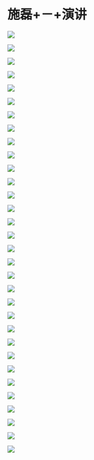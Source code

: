 # 施磊+－+演讲

![](images\093817464hAFfxF\201905130938_4.png)

![](images\093817464hAFfxF\201905130938_5.png)

![](images\093817464hAFfxF\201905130938_6.png)

![](images\093817464hAFfxF\201905130938_7.png)

![](images\093817464hAFfxF\201905130938_8.png)

![](images\093817464hAFfxF\201905130938_9.png)

![](images\093817464hAFfxF\201905130938_10.png)

![](images\093817464hAFfxF\201905130938_11.png)

![](images\093817464hAFfxF\201905130938_12.png)

![](images\093817464hAFfxF\201905130938_13.png)

![](images\093817464hAFfxF\201905130938_14.png)

![](images\093817464hAFfxF\201905130938_15.png)

![](images\093817464hAFfxF\201905130938_16.png)

![](images\093817464hAFfxF\201905130938_17.png)

![](images\093817464hAFfxF\201905130938_18.png)

![](images\093817464hAFfxF\201905130938_19.png)

![](images\093817464hAFfxF\201905130938_20.png)

![](images\093817464hAFfxF\201905130938_21.png)

![](images\093817464hAFfxF\201905130938_22.png)

![](images\093817464hAFfxF\201905130938_23.png)

![](images\093817464hAFfxF\201905130938_24.png)

![](images\093817464hAFfxF\201905130938_25.png)

![](images\093817464hAFfxF\201905130938_26.png)

![](images\093817464hAFfxF\201905130938_27.png)

![](images\093817464hAFfxF\201905130938_28.png)

![](images\093817464hAFfxF\201905130938_29.png)

![](images\093817464hAFfxF\201905130938_30.png)

![](images\093817464hAFfxF\201905130938_31.png)

![](images\093817464hAFfxF\201905130938_32.png)

![](images\093817464hAFfxF\201905130938_33.png)

![](images\093817464hAFfxF\201905130938_34.png)

![](images\093817464hAFfxF\201905130938_35.png)

